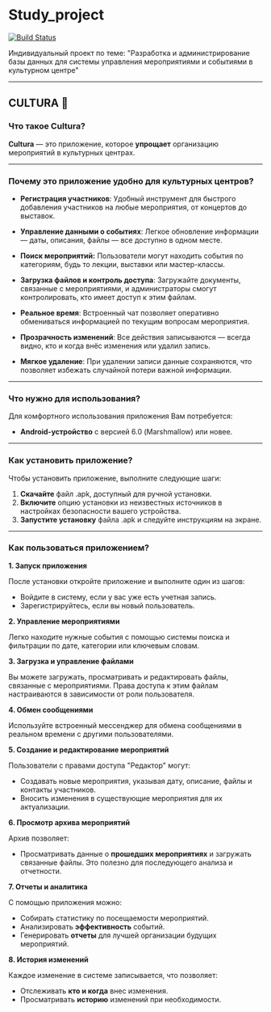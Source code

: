 # Study_project
[![Build Status](https://github.com/linnaash/Study_project/workflows/CI/badge.svg)](https://github.com/linnaash/Study_project/actions)

 Индивидуальный проект по теме: "Разработка и администрирование базы данных для системы управления мероприятиями и событиями в культурном центре"
 ___

 ## CULTURA :ticket:
 ### **Что такое Cultura?**

**Cultura** — это приложение, которое **упрощает** организацию мероприятий в культурных центрах. 
___

### **Почему это приложение удобно для культурных центров?**

* **Регистрация участников**:
Удобный инструмент для быстрого добавления участников на любые мероприятия, от концертов до выставок.

* **Управление данными о событиях**:
Легкое обновление информации — даты, описания, файлы — все доступно в одном месте.

* **Поиск мероприятий:** Пользователи могут находить события по категориям, будь то лекции, выставки или мастер-классы.

* **Загрузка файлов и контроль доступа**: Загружайте документы, связанные с мероприятиями, и администраторы смогут контролировать, кто имеет доступ к этим файлам.

* **Реальное время**: Встроенный чат позволяет оперативно обмениваться информацией по текущим вопросам мероприятия.

* **Прозрачность изменений**: Все действия записываются — всегда видно, кто и когда внёс изменения или удалил запись.

* **Мягкое удаление**: При удалении записи данные сохраняются, что позволяет избежать случайной потери важной информации.

____

### **Что нужно для использования?**

Для комфортного использования приложения Вам потребуется:
* **Android-устройство** с версией 6.0 (Marshmallow) или новее.
___

### **Как установить приложение?**
Чтобы установить приложение, выполните следующие шаги:

1. **Скачайте** файл .apk, доступный для ручной установки.
2. **Включите** опцию установки из неизвестных источников в настройках безопасности вашего устройства.
3. **Запустите установку** файла .apk и следуйте инструкциям на экране.
___ 

### **Как пользоваться приложением?**

**1. Запуск приложения**

После установки откройте приложение и выполните один из шагов:

* Войдите в систему, если у вас уже есть учетная запись.
* Зарегистрируйтесь, если вы новый пользователь.

**2. Управление мероприятиями**

Легко находите нужные события с помощью системы поиска и фильтрации по дате, категории или ключевым словам.

**3. Загрузка и управление файлами**

Вы можете загружать, просматривать и редактировать файлы, связанные с мероприятиями. Права доступа к этим файлам настраиваются в зависимости от роли пользователя.

**4. Обмен сообщениями**

Используйте встроенный мессенджер для обмена сообщениями в реальном времени с другими пользователями.

**5. Создание и редактирование мероприятий**

Пользователи с правами доступа "Редактор" могут:

* Создавать новые мероприятия, указывая дату, описание, файлы и контакты участников.
* Вносить изменения в существующие мероприятия для их актуализации.

**6. Просмотр архива мероприятий**

Архив позволяет:

* Просматривать данные о **прошедших мероприятиях** и загружать связанные файлы. Это полезно для последующего анализа и отчетности.

**7. Отчеты и аналитика**

С помощью приложения можно:

* Собирать статистику по посещаемости мероприятий.
* Анализировать **эффективность** событий.
* Генерировать **отчеты** для лучшей организации будущих мероприятий.

**8. История изменений**

Каждое изменение в системе записывается, что позволяет:

* Отслеживать **кто и когда** внес изменения.
* Просматривать **историю** изменений при необходимости.